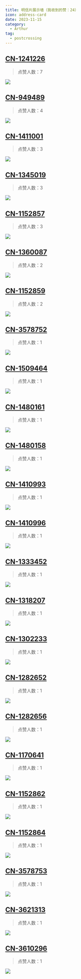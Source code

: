 ```yaml
---
title: 明信片展示墙（我收到的赞：24）
icon: address-card
date: 2023-11-15
category:
  - Arthur
tag:
  - postcrossing
---
```


## [CN-1241226](https://www.postcrossing.com/postcards/CN-1241226)
>点赞人数：7

![](https://s3.amazonaws.com/static2.postcrossing.com/postcard/medium/b23f5bb79a266ae4b0a9b7fe47983a1b.jpg) 
 ## [CN-949489](https://www.postcrossing.com/postcards/CN-949489)
>点赞人数：4

![](https://s3.amazonaws.com/static2.postcrossing.com/postcard/medium/023065f841be8fc2ef00308ae793a107.jpg) 
 ## [CN-1411001](https://www.postcrossing.com/postcards/CN-1411001)
>点赞人数：3

![](https://s3.amazonaws.com/static2.postcrossing.com/postcard/medium/869460af40add2292917a00565e9d693.jpg) 
 ## [CN-1345019](https://www.postcrossing.com/postcards/CN-1345019)
>点赞人数：3

![](https://s3.amazonaws.com/static2.postcrossing.com/postcard/medium/12eb4e76d57d8e3cf67c97b6c0007aa1.jpg) 
 ## [CN-1152857](https://www.postcrossing.com/postcards/CN-1152857)
>点赞人数：3

![](https://s3.amazonaws.com/static2.postcrossing.com/postcard/medium/6e4756e769b039889c5a89cef233a167.jpg) 
 ## [CN-1360087](https://www.postcrossing.com/postcards/CN-1360087)
>点赞人数：2

![](https://s3.amazonaws.com/static2.postcrossing.com/postcard/medium/571d90dafdd3975ab4a4a15f56474e58.jpg) 
 ## [CN-1152859](https://www.postcrossing.com/postcards/CN-1152859)
>点赞人数：2

![](https://s3.amazonaws.com/static2.postcrossing.com/postcard/medium/199982bb7e20c17298d3c15a1dcc8051.jpg) 
 ## [CN-3578752](https://www.postcrossing.com/postcards/CN-3578752)
>点赞人数：1

![](https://s3.amazonaws.com/static2.postcrossing.com/postcard/medium/qj9bpbnv88jzskujd240srf7ojtt6atm.jpg) 
 ## [CN-1509464](https://www.postcrossing.com/postcards/CN-1509464)
>点赞人数：1

![](https://s3.amazonaws.com/static2.postcrossing.com/postcard/medium/2b99f06a551404ccc649291f5ebbbd27.jpg) 
 ## [CN-1480161](https://www.postcrossing.com/postcards/CN-1480161)
>点赞人数：1

![](https://s3.amazonaws.com/static2.postcrossing.com/postcard/medium/2e6fd0ad2d4fe9b12fba48320589c819.jpg) 
 ## [CN-1480158](https://www.postcrossing.com/postcards/CN-1480158)
>点赞人数：1

![](https://s3.amazonaws.com/static2.postcrossing.com/postcard/medium/dc03f1af18ef4d10d59648891b82a8d3.jpg) 
 ## [CN-1410993](https://www.postcrossing.com/postcards/CN-1410993)
>点赞人数：1

![](https://s3.amazonaws.com/static2.postcrossing.com/postcard/medium/84a82eca7cc181df54e65265ccb47771.jpg) 
 ## [CN-1410996](https://www.postcrossing.com/postcards/CN-1410996)
>点赞人数：1

![](https://s3.amazonaws.com/static2.postcrossing.com/postcard/medium/6d622a4a49783ff352aea9bdb49992b5.jpg) 
 ## [CN-1333452](https://www.postcrossing.com/postcards/CN-1333452)
>点赞人数：1

![](https://s3.amazonaws.com/static2.postcrossing.com/postcard/medium/2ab07266398d1b503cb21df76556e0f8.jpg) 
 ## [CN-1318207](https://www.postcrossing.com/postcards/CN-1318207)
>点赞人数：1

![](https://s3.amazonaws.com/static2.postcrossing.com/postcard/medium/f6a5fca4cedc75d9a9fa3224311b3fce.jpg) 
 ## [CN-1302233](https://www.postcrossing.com/postcards/CN-1302233)
>点赞人数：1

![](https://s3.amazonaws.com/static2.postcrossing.com/postcard/medium/7ba2448ba687920f15db8667c088dc2f.jpg) 
 ## [CN-1282652](https://www.postcrossing.com/postcards/CN-1282652)
>点赞人数：1

![](https://s3.amazonaws.com/static2.postcrossing.com/postcard/medium/c8aeeadb907773e90ad2b17b509604db.jpg) 
 ## [CN-1282656](https://www.postcrossing.com/postcards/CN-1282656)
>点赞人数：1

![](https://s3.amazonaws.com/static2.postcrossing.com/postcard/medium/7c25c5df87d9ceae35563a8aa99bd6ba.jpg) 
 ## [CN-1170641](https://www.postcrossing.com/postcards/CN-1170641)
>点赞人数：1

![](https://s3.amazonaws.com/static2.postcrossing.com/postcard/medium/0da3add01dfb4e47f788478419aee3af.jpg) 
 ## [CN-1152862](https://www.postcrossing.com/postcards/CN-1152862)
>点赞人数：1

![](https://s3.amazonaws.com/static2.postcrossing.com/postcard/medium/9b5a2768220eb28163645fbe35e6b079.jpg) 
 ## [CN-1152864](https://www.postcrossing.com/postcards/CN-1152864)
>点赞人数：1

![](https://s3.amazonaws.com/static2.postcrossing.com/postcard/medium/c709974037cd3ec3380edd88bb2e99f4.jpg) 
 ## [CN-3578753](https://www.postcrossing.com/postcards/CN-3578753)
>点赞人数：1

![](https://s3.amazonaws.com/static2.postcrossing.com/postcard/medium/yoj61d8x1s9puup4jkncrgvtsttbq6k4.jpg) 
 ## [CN-3621313](https://www.postcrossing.com/postcards/CN-3621313)
>点赞人数：1

![](https://s3.amazonaws.com/static2.postcrossing.com/postcard/medium/i09vi7tqj1k2rvmxe9sjpyvd07xzdhjg.jpg) 
 ## [CN-3610296](https://www.postcrossing.com/postcards/CN-3610296)
>点赞人数：1

![](https://s3.amazonaws.com/static2.postcrossing.com/postcard/medium/q5b1fs1vykcx3gohtopg9a9s1nva9xa4.jpg) 
 
